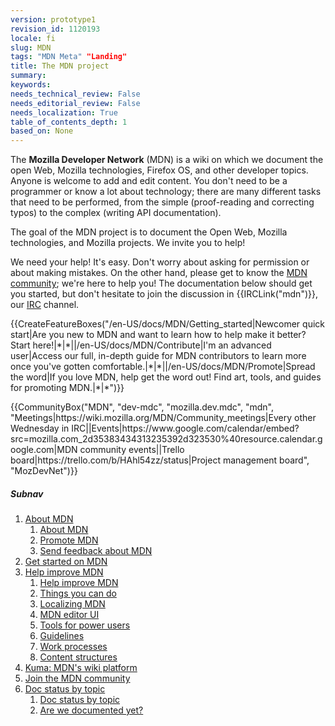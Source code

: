 ```yaml
---
version: prototype1
revision_id: 1120193
locale: fi
slug: MDN
tags: "MDN Meta" "Landing"
title: The MDN project
summary: 
keywords: 
needs_technical_review: False
needs_editorial_review: False
needs_localization: True
table_of_contents_depth: 1
based_on: None
---
```

<p>The <strong>Mozilla Developer Network</strong> (MDN) is a wiki on which we document the open Web, Mozilla technologies, Firefox OS, and other developer topics. Anyone is welcome to add and edit content. You don't need to be a programmer or know a lot about technology; there are many different tasks that need to be performed, from the simple (proof-reading and correcting typos) to the complex (writing API documentation).</p>

<div class="summary">
<p>The goal of the MDN project is to document the Open Web, Mozilla technologies, and Mozilla projects. We invite you to help!</p>
</div>

<p>We need your help! It's easy. Don't worry about asking for permission or about making mistakes. On the other hand, please get to know the <a href="/fi/docs/MDN/Community" title="/fi/docs/MDN/Community">MDN community</a>; we're here to help you! The documentation below should get you started, but don't hesitate to join the discussion in {{IRCLink("mdn")}}, our <a href="https://wiki.mozilla.org/IRC">IRC</a> channel.</p>

<p>{{CreateFeatureBoxes("/en-US/docs/MDN/Getting_started|Newcomer quick start|Are you new to MDN and want to learn how to help make it better? Start here!|*|*||/en-US/docs/MDN/Contribute|I'm an advanced user|Access our full, in-depth guide for MDN contributors to learn more once you've gotten comfortable.|*|*||/en-US/docs/MDN/Promote|Spread the word|If you love MDN, help get the word out! Find art, tools, and guides for promoting MDN.|*|*")}}</p>

<p>{{CommunityBox("MDN", "dev-mdc", "mozilla.dev.mdc", "mdn", "Meetings|https://wiki.mozilla.org/MDN/Community_meetings|Every other Wednesday in IRC||Events|https://www.google.com/calendar/embed?src=mozilla.com_2d35383434313235392d323530%40resource.calendar.google.com|MDN community events||Trello board|https://trello.com/b/HAhl54zz/status|Project management board", "MozDevNet")}}</p>

<h5 id="Subnav">Subnav</h5>

<ol>
 <li><a href="/fi/docs/MDN/About">About MDN</a>

  <ol>
   <li><a href="/fi/docs/MDN/About">About MDN</a></li>
   <li><a href="/fi/docs/MDN/About/Promote">Promote MDN</a></li>
   <li><a href="/fi/docs/MDN/Feedback">Send feedback about MDN</a></li>
  </ol>
 </li>
 <li><a href="/fi/docs/MDN/Getting_started">Get started on MDN</a></li>
 <li><a href="/fi/docs/MDN/Contribute">Help improve MDN</a>
  <ol>
   <li><a href="/fi/docs/MDN/Contribute">Help improve MDN</a></li>
   <li><a href="/fi/docs/MDN/Contribute/Howto">Things you can do</a></li>
   <li><a href="/fi/docs/MDN/Contribute/Localize">Localizing MDN</a></li>
   <li><a href="/fi/docs/MDN/Contribute/Editor">MDN editor UI</a></li>
   <li><a href="/fi/docs/MDN/Contribute/Tools">Tools for power users</a></li>
   <li><a href="/fi/docs/MDN/Contribute/Guidelines">Guidelines</a></li>
   <li><a href="/fi/docs/MDN/Contribute/Processes">Work processes</a></li>
   <li><a href="/fi/docs/MDN/Contribute/Structures">Content structures</a></li>
  </ol>
 </li>
 <li><a href="/fi/docs/MDN/Kuma">Kuma: MDN's wiki platform</a></li>
 <li><a href="/fi/docs/MDN/Community">Join the MDN community</a></li>
 <li><a href="/fi/docs/MDN/Doc_status">Doc status by topic</a>
  <ol>
   <li><a href="/fi/docs/MDN/Doc_status">Doc status by topic</a></li>
   <li><a href="/fi/docs/MDN/Doc_status/Overview">Are we documented yet?</a></li>
  </ol>
 </li>
</ol>

